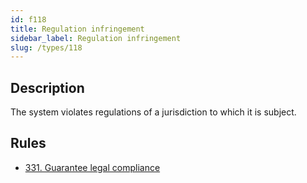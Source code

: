 ```yaml
---
id: f118
title: Regulation infringement
sidebar_label: Regulation infringement
slug: /types/118
---
```


## Description

The system violates regulations
of a jurisdiction to
which it is subject.

## Rules

- [331. Guarantee legal compliance](/criteria/legal/331)
